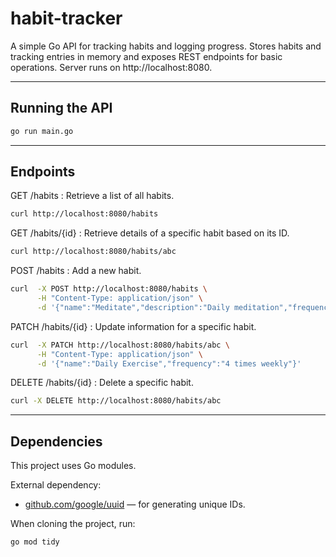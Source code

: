 # habit-tracker

A simple Go API for tracking habits and logging progress. Stores habits and tracking entries in memory and exposes REST endpoints for basic operations. Server runs on http://localhost:8080.

---

## Running the API

```bash
go run main.go
```

---

## Endpoints

GET /habits : Retrieve a list of all habits.
```bash
curl http://localhost:8080/habits
```

GET /habits/{id} : Retrieve details of a specific habit based on its ID.
```bash
curl http://localhost:8080/habits/abc
```

POST /habits : Add a new habit.
```bash
curl  -X POST http://localhost:8080/habits \
      -H "Content-Type: application/json" \
      -d '{"name":"Meditate","description":"Daily meditation","frequency":"Daily"}'
```

PATCH /habits/{id} : Update information for a specific habit.
```bash
curl  -X PATCH http://localhost:8080/habits/abc \
      -H "Content-Type: application/json" \
      -d '{"name":"Daily Exercise","frequency":"4 times weekly"}'
```

DELETE /habits/{id} : Delete a specific habit.
```bash
curl -X DELETE http://localhost:8080/habits/abc
```

---

## Dependencies

This project uses Go modules.

External dependency:
- [github.com/google/uuid](https://pkg.go.dev/github.com/google/uuid) — for generating unique IDs.

When cloning the project, run:

```bash
go mod tidy